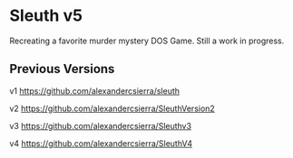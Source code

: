 # Sleuth v5
Recreating a favorite murder mystery DOS Game. Still a work in progress.



## Previous Versions
v1
<https://github.com/alexandercsierra/sleuth>

v2
<https://github.com/alexandercsierra/SleuthVersion2>

v3
<https://github.com/alexandercsierra/Sleuthv3>

v4
<https://github.com/alexandercsierra/SleuthV4>






